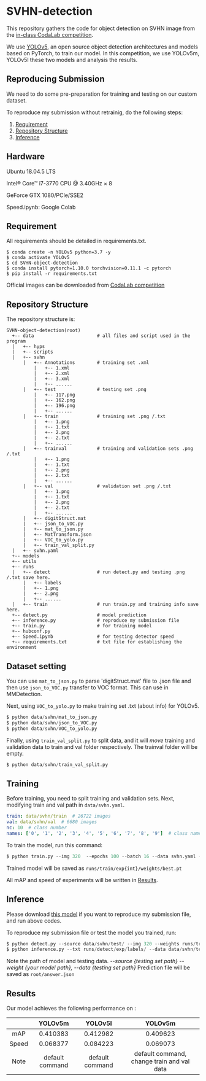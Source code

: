 # SVHN-detection

This repository gathers the code for object detection on SVHN image from the [in-class CodaLab competition](https://competitions.codalab.org/competitions/35888?secret_key=7e3231e6-358b-4f06-a528-0e3c8f9e328e).

We use [YOLOv5](https://github.com/ultralytics/yolov5), an open source object detection architectures and models based on PyTorch, to train our model.
In this competition, we use YOLOv5m, YOLOv5l these two models and analysis the results.

## Reproducing Submission
We need to do some pre-preparation for training and testing on our custom dataset.

To reproduce my submission without retrainig, do the following steps:
1. [Requirement](#Requirement)
2. [Repository Structure](#Repository-Structure)
3. [Inference](#Inference)

## Hardware

Ubuntu 18.04.5 LTS

Intel® Core™ i7-3770 CPU @ 3.40GHz × 8

GeForce GTX 1080/PCIe/SSE2

Speed.ipynb: Google Colab

## Requirement
All requirements should be detailed in requirements.txt.

```env
$ conda create -n YOLOv5 python=3.7 -y
$ conda activate YOLOv5
$ cd SVHN-object-detection
$ conda install pytorch=1.10.0 torchvision=0.11.1 -c pytorch
$ pip install -r requirements.txt
```

Official images can be downloaded from [CodaLab competition](https://competitions.codalab.org/competitions/35888?secret_key=7e3231e6-358b-4f06-a528-0e3c8f9e328e#participate-get_data)


## Repository Structure

The repository structure is:
```
SVHN-object-detection(root)
  +-- data                       # all files and script used in the program 
  |   +-- hyps
  |   +-- scripts
  |   +-- svhn
      |   +-- Annotations        # training set .xml
          |   +-- 1.xml   
          |   +-- 2.xml   
          |   +-- 3.xml   
          |   +-- ......
      |   +-- test               # testing set .png  
          |   +-- 117.png  
          |   +-- 162.png 
          |   +-- 196.png  
          |   +-- ......
      |   +-- train              # training set .png /.txt
          |   +-- 1.png   
          |   +-- 1.txt   
          |   +-- 2.png 
          |   +-- 2.txt 
          |   +-- ......
      |   +-- trainval           # training and validation sets .png /.txt
          |   +-- 1.png   
          |   +-- 1.txt   
          |   +-- 2.png 
          |   +-- 2.txt 
          |   +-- ......
      |   +-- val                # validation set .png /.txt
          |   +-- 1.png   
          |   +-- 1.txt   
          |   +-- 2.png 
          |   +-- 2.txt 
          |   +-- ......
      |   +-- digitStruct.mat
      |   +-- json_to_VOC.py
      |   +-- mat_to_json.py     
      |   +-- MatTransform.json  
      |   +-- VOC_to_yolo.py
      |   +-- train_val_split.py
  |   +-- svhn.yaml
  +-- models
  +-- utils
  +-- runs
  |   +-- detect                 # run detect.py and testing .png /.txt save here.
      |   +-- labels
      |   +-- 1.png
      |   +-- 2.png
      |   +-- ......
  |   +-- train                  # run train.py and training info save here.
  +-- detect.py                  # model prediction
  +-- inference.py               # reproduce my submission file
  +-- train.py                   # for training model
  +-- hubconf.py
  +-- Speed.ipynb                # for testing detector speed
  +-- requirements.txt           # txt file for establishing the environment
```

## Dataset setting

You can use ```mat_to_json.py``` to parse 'digitStruct.mat' file to .json file and then use ```json_to_VOC.py``` transfer to VOC format. This can use in MMDetection.

Next, using  ```VOC_to_yolo.py``` to make training set .txt (about info) for YOLOv5.

```py
$ python data/svhn/mat_to_json.py
$ python data/svhn/json_to_VOC.py
$ python data/svhn/VOC_to_yolo.py
```

Finally, using ```train_val_split.py``` to split data, and it will *move* training and validation data to train and val folder respectively. The trainval folder will be empty.

```py
$ python data/svhn/train_val_split.py
```

## Training

Before training, you need to split training and validation sets. Next, modifying train and val path in ```data/svhn.yaml```. 

```yaml
train: data/svhn/train  # 26722 images
val: data/svhn/val  # 6680 images
nc: 10  # class number
names: ['0', '1', '2', '3', '4', '5', '6', '7', '8', '9']  # class names
```

To train the model, run this command:

```py
$ python train.py --img 320  --epochs 100 --batch 16 --data svhn.yaml --weights yolov5m.pt
```

Trained model will be saved as ```runs/train/exp{int}/weights/best.pt```

All mAP and speed of experiments will be written in [Results](#Results).

## Inference

Please download [this model]() if you want to reproduce my submission file, and run above codes.

To reproduce my submission file or test the model you trained, run:

```py
$ python detect.py --source data/svhn/test/ --img 320 --weights runs/train/exp/weights/best.pt --conf 0.25 --save-conf --save-txt 
$ python inference.py --txt runs/detect/exp/labels/ --data data/svhn/test/
```
Note the path of model  and testing data. *--source {testing set path} --weight {your model path}, --data  {testing set path}*
Prediction file will be saved as ```root/answer.json```

## Results

Our model achieves the following performance on :

|         | YOLOv5m         | YOLOv5l         | YOLOv5m                                 |
|:-------:|:---------------:|:---------------:|:------------------------------------------:|
| mAP     | 0.410383 | 0.412982 | 0.409623 |
| Speed   | 0.068377 | 0.084223 | 0.069073 |
| Note    | default command | default command | default command, change train and val data |



